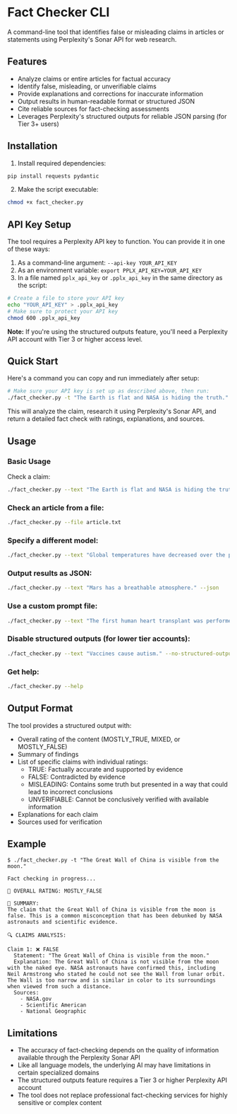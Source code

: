 # Fact Checker CLI

A command-line tool that identifies false or misleading claims in articles or statements using Perplexity's Sonar API for web research.

## Features

- Analyze claims or entire articles for factual accuracy
- Identify false, misleading, or unverifiable claims
- Provide explanations and corrections for inaccurate information
- Output results in human-readable format or structured JSON
- Cite reliable sources for fact-checking assessments
- Leverages Perplexity's structured outputs for reliable JSON parsing (for Tier 3+ users)

## Installation


1. Install required dependencies:

```bash
pip install requests pydantic
```

2. Make the script executable:

```bash
chmod +x fact_checker.py
```

## API Key Setup

The tool requires a Perplexity API key to function. You can provide it in one of these ways:

1. As a command-line argument: `--api-key YOUR_API_KEY`
2. As an environment variable: `export PPLX_API_KEY=YOUR_API_KEY`
3. In a file named `pplx_api_key` or `.pplx_api_key` in the same directory as the script:

```bash
# Create a file to store your API key
echo "YOUR_API_KEY" > .pplx_api_key
# Make sure to protect your API key
chmod 600 .pplx_api_key
```

**Note:** If you're using the structured outputs feature, you'll need a Perplexity API account with Tier 3 or higher access level.

## Quick Start

Here's a command you can copy and run immediately after setup:

```bash
# Make sure your API key is set up as described above, then run:
./fact_checker.py -t "The Earth is flat and NASA is hiding the truth."
```

This will analyze the claim, research it using Perplexity's Sonar API, and return a detailed fact check with ratings, explanations, and sources.

## Usage

### Basic Usage

Check a claim:

```bash
./fact_checker.py --text "The Earth is flat and NASA is hiding the truth."
```

### Check an article from a file:

```bash
./fact_checker.py --file article.txt
```

### Specify a different model:

```bash
./fact_checker.py --text "Global temperatures have decreased over the past century." --model "sonar-pro"
```

### Output results as JSON:

```bash
./fact_checker.py --text "Mars has a breathable atmosphere." --json
```

### Use a custom prompt file:

```bash
./fact_checker.py --text "The first human heart transplant was performed in the United States." --prompt-file custom_prompt.md
```

### Disable structured outputs (for lower tier accounts):

```bash
./fact_checker.py --text "Vaccines cause autism." --no-structured-output
```

### Get help:

```bash
./fact_checker.py --help
```

## Output Format

The tool provides a structured output with:

- Overall rating of the content (MOSTLY_TRUE, MIXED, or MOSTLY_FALSE)
- Summary of findings
- List of specific claims with individual ratings:
  - TRUE: Factually accurate and supported by evidence
  - FALSE: Contradicted by evidence
  - MISLEADING: Contains some truth but presented in a way that could lead to incorrect conclusions
  - UNVERIFIABLE: Cannot be conclusively verified with available information
- Explanations for each claim
- Sources used for verification

## Example

```
$ ./fact_checker.py -t "The Great Wall of China is visible from the moon."

Fact checking in progress...

🔴 OVERALL RATING: MOSTLY_FALSE

📝 SUMMARY:
The claim that the Great Wall of China is visible from the moon is false. This is a common misconception that has been debunked by NASA astronauts and scientific evidence.

🔍 CLAIMS ANALYSIS:

Claim 1: ❌ FALSE
  Statement: "The Great Wall of China is visible from the moon."
  Explanation: The Great Wall of China is not visible from the moon with the naked eye. NASA astronauts have confirmed this, including Neil Armstrong who stated he could not see the Wall from lunar orbit. The Wall is too narrow and is similar in color to its surroundings when viewed from such a distance.
  Sources:
    - NASA.gov
    - Scientific American
    - National Geographic
```

## Limitations

- The accuracy of fact-checking depends on the quality of information available through the Perplexity Sonar API
- Like all language models, the underlying AI may have limitations in certain specialized domains
- The structured outputs feature requires a Tier 3 or higher Perplexity API account
- The tool does not replace professional fact-checking services for highly sensitive or complex content